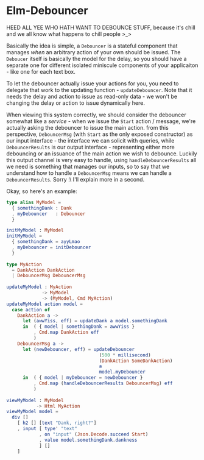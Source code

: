 # Elm-Debouncer

HEED ALL YEE WHO HATH WANT TO DEBOUNCE STUFF, because it's chill and we
all know what happens to chill people >_>

Basically the idea is simple, a `Debouncer` is a stateful component
that manages _when_ an arbitrary action of your own should be issued.
The `Deboucer` itself is basically the model for the delay, so you
should have a separate one for different isolated miniscule components
of your applicaiton - like one for each text box.

To let the debouncer actually issue your actions for you, you need to
delegate that work to the updating function - `updateDebouncer`. Note
that it needs the delay and action to issue as read-only data - we won't
be changing the delay or action to issue dynamically here.

When viewing this system correctly, we should consider the debouncer somewhat
like a _service_ - when we issue the `Start` action / message, we're actually
asking the debouncer to issue the main action. from this perspective,
`DebouncerMsg` (with `Start` as the only exposed constructor) as our input interface -
the interface we can solicit with queries, while `DebouncerResults` is our output
interface - representing either more debouncing or an issuance of the main
action we wish to debounce. Luckily this output channel is very easy to handle,
using `handleDebouncerResults` all we need is something that manages our inputs,
so to say that we understand how to handle a `DebouncerMsg` means we can handle
a `DebouncerResults`. Sorry :\ I'll explain more in a second.

Okay, so here's an example:

```elm
type alias MyModel =
  { somethingDank : Dank
  , myDebouncer   : Debouncer
  }

initMyModel : MyModel
initMyModel =
  { somethingDank = ayyLmao
  , myDebouncer = initDebouncer
  }
  
type MyAction
  = DankAction DankAction
  | DebouncerMsg DebouncerMsg
  
updateMyModel : MyAction
             -> MyModel
             -> (MyModel, Cmd MyAction)
updateMyModel action model =
  case action of
    DankAction a ->
      let (awwYiss, eff) = updateDank a model.somethingDank
      in  ( { model | somethingDank = awwYiss }
          , Cmd.map DankAction eff
          )
    DebouncerMsg a ->
      let (newDebouncer, eff) = updateDebouncer
                                  (500 * millisecond)
                                  (DankAction SomeDankAction)
                                  a
                                  model.myDebouncer
      in  ( { model | myDebouncer = newDebouncer }
          , Cmd.map (handleDebouncerResults DebouncerMsg) eff
          )
          
viewMyModel : MyModel
           -> Html MyAction
viewMyModel model =
  div []
    [ h2 [] [text "Dank, right?"]
    , input [ type' "text"
            , on "input" (Json.Decode.succeed Start)
            , value model.somethingDank.dankness
            ] []
    ]
```
